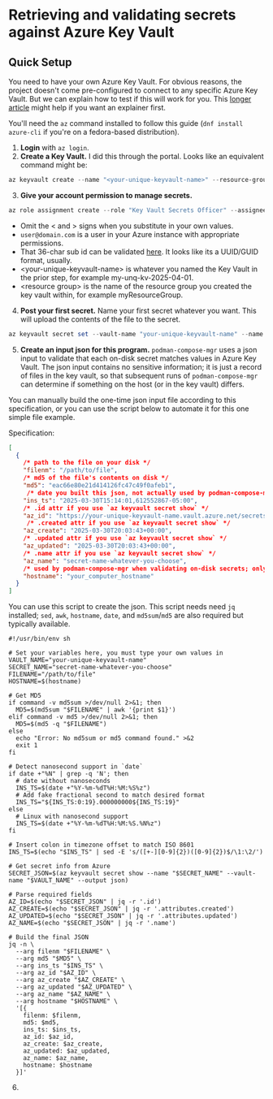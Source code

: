 # Retrieving and validating secrets against Azure Key Vault

## Quick Setup

You need to have your own Azure Key Vault. For obvious reasons, the project doesn't come pre-configured to connect to any specific Azure Key Vault. But we can explain how to test if this will work for you. This [longer article](https://learn.microsoft.com/en-us/azure/key-vault/secrets/quick-create-cli) might help if you want an explainer first. 

You'll need the `az` command installed to follow this guide (`dnf install azure-cli` if you're on a fedora-based distribution).

1. **Login** with `az login`.
2. **Create a Key Vault.** I did this through the portal. Looks like an equivalent command might be:
```powershell
az keyvault create --name "<your-unique-keyvault-name>" --resource-group "myResourceGroup"
``` 
3. **Give your account permission to manage secrets.**
```powershell
az role assignment create --role "Key Vault Secrets Officer" --assignee "user@domain.com" --scope "/subscriptions/<36-char subscription ID>/resourceGroups/<resource group>/providers/Microsoft.KeyVault/vaults/<your-unique-keyvault-name>"
```
- Omit the &lt; and &gt; signs when you substitute in your own values.
- `user@domain.com` is a user in your Azure instance with appropriate permissions.
- That 36-char sub id can be validated [here](https://portal.azure.com/#view/Microsoft_Azure_Billing/SubscriptionsBladeV2). It looks like its a UUID/GUID format, usually.
- &lt;your-unique-keyvault-name&gt; is whatever you named the Key Vault in the prior step, for example my-unq-kv-2025-04-01.
- &lt;resource group&gt; is the name of the resource group you created the key vault within, for example myResourceGroup.

4. **Post your first secret.**
Name your first secret whatever you want. This will upload the contents of the file to the secret.
```powershell
az keyvault secret set --vault-name "your-unique-keyvault-name" --name "secret-name-whatever-you-choose" --file /path/to/file
```

5. **Create an input json for this program.** `podman-compose-mgr` uses a json input to validate that each on-disk secret matches values in Azure Key Vault. The json input contains no sensitive information; it is just a record of files in the key vault, so that subsequent runs of `podman-compose-mgr` can determine if something on the host (or in the key vault) differs.

You can manually build the one-time json input file according to this specification, or you can use the script below to automate it for this one simple file example.

Specification:
```json
[
  {
    /* path to the file on your disk */
    "filenm": "/path/to/file",
    /* md5 of the file's contents on disk */
    "md5": "eac66e80e21d414126fc47c49f0afeb1",
     /* date you built this json, not actually used by podman-compose-mgr */
    "ins_ts": "2025-03-30T15:14:01,612552867-05:00",
    /* .id attr if you use `az keyvault secret show` */
    "az_id": "https://your-unique-keyvault-name.vault.azure.net/secrets/secret/94c648qe4dab43528f2921208ea0361f", 
     /* .created attr if you use `az keyvault secret show` */
    "az_create": "2025-03-30T20:03:43+00:00",
    /* .updated attr if you use `az keyvault secret show` */
    "az_updated": "2025-03-30T20:03:43+00:00",
    /* .name attr if you use `az keyvault secret show` */
    "az_name": "secret-name-whatever-you-choose",
    /* used by podman-compose-mgr when validating on-disk secrets; only those entries in here where hostname matches running hostname are compared to Azure Key Vault */
    "hostname": "your_computer_hostname"
  }
]
```

You can use this script to create the json. This script needs need `jq` installed; `sed`, `awk`, `hostname`, `date`, and `md5sum`/`md5` are also required but typically available.
```shell
#!/usr/bin/env sh

# Set your variables here, you must type your own values in
VAULT_NAME="your-unique-keyvault-name"
SECRET_NAME="secret-name-whatever-you-choose"
FILENAME="/path/to/file"
HOSTNAME=$(hostname)

# Get MD5
if command -v md5sum >/dev/null 2>&1; then
  MD5=$(md5sum "$FILENAME" | awk '{print $1}')
elif command -v md5 >/dev/null 2>&1; then
  MD5=$(md5 -q "$FILENAME")
else
  echo "Error: No md5sum or md5 command found." >&2
  exit 1
fi

# Detect nanosecond support in `date`
if date +"%N" | grep -q 'N'; then
  # date without nanoseconds
  INS_TS=$(date +"%Y-%m-%dT%H:%M:%S%z")
  # Add fake fractional second to match desired format
  INS_TS="${INS_TS:0:19}.000000000${INS_TS:19}"
else
  # Linux with nanosecond support
  INS_TS=$(date +"%Y-%m-%dT%H:%M:%S.%N%z")
fi

# Insert colon in timezone offset to match ISO 8601
INS_TS=$(echo "$INS_TS" | sed -E 's/([+-][0-9]{2})([0-9]{2})$/\1:\2/')

# Get secret info from Azure
SECRET_JSON=$(az keyvault secret show --name "$SECRET_NAME" --vault-name "$VAULT_NAME" --output json)

# Parse required fields
AZ_ID=$(echo "$SECRET_JSON" | jq -r '.id')
AZ_CREATE=$(echo "$SECRET_JSON" | jq -r '.attributes.created')
AZ_UPDATED=$(echo "$SECRET_JSON" | jq -r '.attributes.updated')
AZ_NAME=$(echo "$SECRET_JSON" | jq -r '.name')

# Build the final JSON
jq -n \
  --arg filenm "$FILENAME" \
  --arg md5 "$MD5" \
  --arg ins_ts "$INS_TS" \
  --arg az_id "$AZ_ID" \
  --arg az_create "$AZ_CREATE" \
  --arg az_updated "$AZ_UPDATED" \
  --arg az_name "$AZ_NAME" \
  --arg hostname "$HOSTNAME" \
  '[{
    filenm: $filenm,
    md5: $md5,
    ins_ts: $ins_ts,
    az_id: $az_id,
    az_create: $az_create,
    az_updated: $az_updated,
    az_name: $az_name,
    hostname: $hostname
  }]'
```

6. 